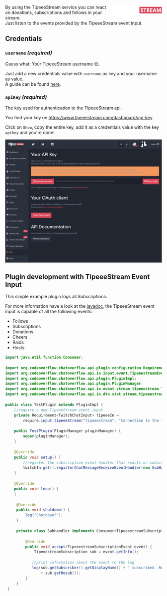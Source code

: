 <p><img align="right" src="/img/services/tipeeestream-logo.png"></p>

By using the TipeeeStream service you can react on donations, subscriptions and follows in your stream.  
Just listen to the events provided by the TipeeeStream event input.

## Credentials

### `username` _(required)_
Guess what: Your TipeeeStream username 😉.

Just add a new credentials value with `username` as key and your username as value.  
A guide can be found [here](/usage/Using-the-GUI.md#Set-credentials).

### `apiKey` _(required)_ 
The key used for authentication to the TipeeeStream api. 

You find your key on https://www.tipeeestream.com/dashboard/api-key.

Click on `Show`, copy the entire key, add it as a credentials value with the key `apikey` and you're done!

![](/img/services/tipeeestream-apikey.png)

## Plugin development with TipeeeStream Event Input
This simple example plugin logs all Subscriptions:

For more information have a look at the [javadoc](http://docs.codeoverflow.org/chatoverflow-api/org/codeoverflow/chatoverflow/api/io/input/event/TipeeestreamEventInput.html), the TipeeeStream event input is capable of all the following events:

- Follows
- Subscriptions
- Donations
- Cheers
- Raids
- Hosts

```java
import java.util.function.Consumer;

import org.codeoverflow.chatoverflow.api.plugin.configuration.Requirement;
import org.codeoverflow.chatoverflow.api.io.input.event.TipeeestreamEventInput;
import org.codeoverflow.chatoverflow.api.plugin.PluginImpl;
import org.codeoverflow.chatoverflow.api.plugin.PluginManager;
import org.codeoverflow.chatoverflow.api.io.event.stream.tipeeestream.TipeeestreamSubscriptionEvent;
import org.codeoverflow.chatoverflow.api.io.dto.stat.stream.tipeeestream.TipeeestreamSubscription;

public class TestPlugin extends PluginImpl {
    //require a new TipeeeStream event input
    private Requirement<TwitchChatInput> tipeeeIn = 
        require.input.tipeeeStream("tipeeestream", "Connection to the TipeeeStream api", false);
    
    public TestPlugin(PluginManager pluginManager) {
        super(pluginManager);
    }
    
    @Override
    public void setup() {
        //register the subscription event handler that reacts on subscriptions 
        twitchIn.get().registerChatMessageReceiveEventHandler(new SubHandler());
    }
    
    @Override
    public void loop() {
    }
     
     @Override 
     public void shutdown() {
         log("Shutdown!");
     }
     
     private class SubHandler implements Consumer<TipeeestreamSubscriptionEvent> {
         
         @Override
         public void accept(TipeeestreamSubscriptionEvent event) {
             TipeeestreamSubscription sub = event.getInfo();
             
            //print information about the event to the log
            log(sub.getSubscriber().getDisplayName() + " subscribed. Resub streak: " 
                + sub.getResub());
         }
     }
 }
```